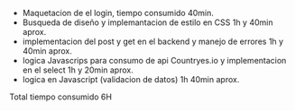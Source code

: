 * Maquetacion de el login, tiempo consumido 40min.
* Busqueda de diseño y implemantacion de estilo en CSS 1h y 40min aprox.
* implementacion del post y get en el backend y manejo de errores 1h y 40min aprox.
* logica Javascrips para consumo de api Countryes.io y implementacion en el select 1h y 20min aprox.
* logica en Javascript (validacion de datos) 1h 40min aprox.


Total tiempo consumido 6H